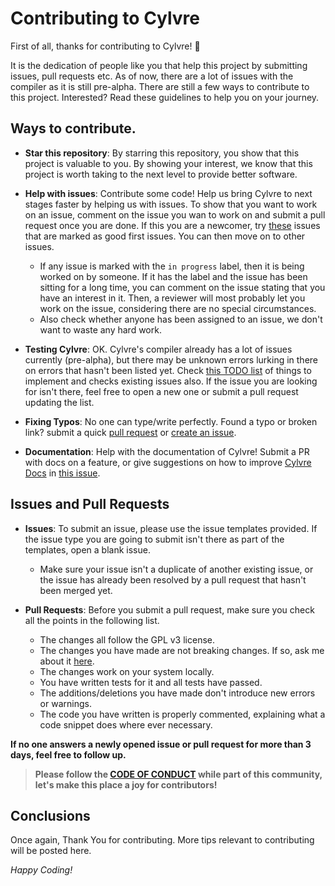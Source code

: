 # Contributing to Cylvre

First of all, thanks for contributing to Cylvre! :partying_face: 

It is the dedication of people like you that help this project by submitting issues, pull requests etc. As of now, there are a lot of issues with the compiler as it is still pre-alpha. There are still a few ways to contribute to this project. Interested? Read these guidelines to help you on your journey.

## Ways to contribute.

- **Star this repository**: By starring this repository, you show that this project is valuable to you. By showing your interest, we know that this project is worth taking to the next level to provide better software.

- **Help with issues**: Contribute some code! Help us bring Cylvre to next stages faster by helping us with issues. To show that you want to work on an issue, comment on the issue you wan to work on and submit a pull request once you are done. If this you are a newcomer, try [these](https://github.com/Cylvre-Language/Cylvre/labels/good%20first%20issue) issues that are marked as good first issues. You can then move on to other issues.
   - If any issue is marked with the `in progress` label, then it is being worked on by someone. If it has the label and the issue has been sitting for a long time, you can comment on the issue stating that you have an interest in it. Then, a reviewer will most probably let you work on the issue, considering there are no special circumstances.
   - Also check whether anyone has been assigned to an issue, we don't want to waste any hard work.

- **Testing Cylvre**: OK. Cylvre's compiler already has a lot of issues currently (pre-alpha), but there may be unknown errors lurking in there on errors that hasn't been listed yet. Check [this TODO list](https://github.com/Cylvre-Language/Cylvre/blob/main/TODO.md) of things to implement and checks existing issues also. If the issue you are looking for isn't there, feel free to open a new one or submit a pull request updating the list. 

- **Fixing Typos**: No one can type/write perfectly. Found a typo or broken link? submit a quick [pull request](https://github.com/Cylvre-Language/Cylvre/pulls) or [create an issue](https://github.com/Cylvre-Language/Cylvre/issues).

- **Documentation**: Help with the documentation of Cylvre! Submit a PR with docs on a feature, or give suggestions on how to improve [Cylvre Docs](https://sivaxis.gitbook.io/cylvre-docs/) in [this issue](https://github.com/Cylvre-Language/Cylvre/issues/11).

## Issues and Pull Requests
- **Issues**: To submit an issue, please use the issue templates provided. If the issue type you are going to submit isn't there as part of the templates, open a blank issue.
  - Make sure your issue isn't a duplicate of another existing issue, or the issue has already been resolved by a pull request that hasn't been merged yet.


- **Pull Requests**: Before you submit a pull request, make sure you check all the points in the following list.
  - The changes all follow the GPL v3 license.
  - The changes you have made are not breaking changes. If so, ask me about it [here](https://github.com/Cylvre-Language/Cylvre/discussions/9).
  - The changes work on your system locally.
  - You have written tests for it and all tests have passed.
  - The additions/deletions you have made don't introduce new errors or warnings.
  - The code you have written is properly commented, explaining what a code snippet does where ever necessary.
 

**If no one answers a newly opened issue or pull request for more than 3 days, feel free to follow up.**

> **Please follow the [CODE OF CONDUCT](https://github.com/Cylvre-Language/Cylvre/blob/main/CODE_OF_CONDUCT.md) while part of this community, let's make this place a joy for contributors!**

## Conclusions
Once again, Thank You for contributing.
More tips relevant to contributing will be posted here.

_Happy Coding!_
